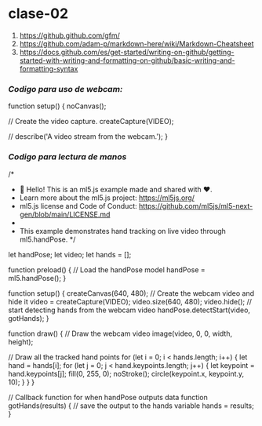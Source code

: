 # clase-02

1. <https://github.github.com/gfm/>
2. <https://github.com/adam-p/markdown-here/wiki/Markdown-Cheatsheet>
3. <https://docs.github.com/es/get-started/writing-on-github/getting-started-with-writing-and-formatting-on-github/basic-writing-and-formatting-syntax>

 ### *Codigo para uso de webcam:*

function setup() {
  noCanvas();

  // Create the video capture.
  createCapture(VIDEO);

  // describe('A video stream from the webcam.');
}


### *Codigo para lectura de manos* 

/*
 * 👋 Hello! This is an ml5.js example made and shared with ❤️.
 * Learn more about the ml5.js project: https://ml5js.org/
 * ml5.js license and Code of Conduct: https://github.com/ml5js/ml5-next-gen/blob/main/LICENSE.md
 *
 * This example demonstrates hand tracking on live video through ml5.handPose.
 */

let handPose;
let video;
let hands = [];

function preload() {
  // Load the handPose model
  handPose = ml5.handPose();
}

function setup() {
  createCanvas(640, 480);
  // Create the webcam video and hide it
  video = createCapture(VIDEO);
  video.size(640, 480);
  video.hide();
  // start detecting hands from the webcam video
  handPose.detectStart(video, gotHands);
}

function draw() {
  // Draw the webcam video
  image(video, 0, 0, width, height);

  // Draw all the tracked hand points
  for (let i = 0; i < hands.length; i++) {
    let hand = hands[i];
    for (let j = 0; j < hand.keypoints.length; j++) {
      let keypoint = hand.keypoints[j];
      fill(0, 255, 0);
      noStroke();
      circle(keypoint.x, keypoint.y, 10);
    }
  }
}

// Callback function for when handPose outputs data
function gotHands(results) {
  // save the output to the hands variable
  hands = results;
}
